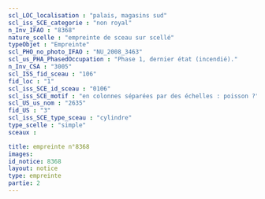 ```yaml
---
scl_LOC_localisation : "palais, magasins sud"
scl_iss_SCE_categorie : "non royal"
n_Inv_IFAO : "8368"
nature_scelle : "empreinte de sceau sur scellé"
typeObjet : "Empreinte"
scl_PHO_no_photo_IFAO : "NU_2008_3463"
scl_us_PHA_PhasedOccupation : "Phase 1, dernier état (incendié)."
n_Inv_CSA : "3005"
scl_ISS_fid_sceau : "106"
fid_loc : "1"
scl_iss_SCE_id_sceau : "0106"
scl_iss_SCE_motif : "en colonnes séparées par des échelles : poisson ?"
scl_US_us_nom : "2635"
fid_US : "3"
scl_iss_SCE_type_sceau : "cylindre"
type_scelle : "simple"
sceaux :

title: empreinte n°8368
images: 
id_notice: 8368
layout: notice
type: empreinte
partie: 2
---
```


